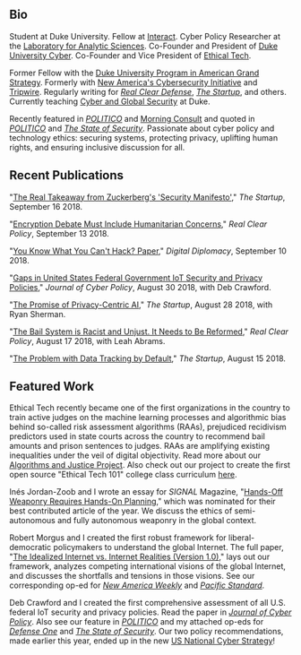 ## Bio

Student at Duke University. Fellow at [Interact](http://joininteract.com). Cyber Policy Researcher at the [Laboratory for Analytic Sciences](https://ncsu-las.org/about/). Co-Founder and President of [Duke University Cyber](https://ags.duke.edu/engage/cyber-team/). Co-Founder and Vice President of [Ethical Tech](https://ethical-tech.org/).

Former Fellow with the [Duke University Program in American Grand Strategy](http://ags.duke.edu/). Formerly with [New America's Cybersecurity Initiative](https://www.newamerica.org/cybersecurity-initiative/) and [Tripwire](https://tripwire.com/state-of-security). Regularly writing for [_Real Clear Defense_](https://realcleardefense.com/), [_The Startup_](http://medium.com/swlh), and others. Currently teaching [Cyber and Global Security](https://trinity.duke.edu/house-courses/cyber-and-global-security) at Duke.

Recently featured in [_POLITICO_](https://www.politico.com/newsletters/morning-cybersecurity/2018/07/26/dhs-plots-multiple-cyber-initiatives-297736) and [Morning Consult](https://morningconsult.com/briefs/tech-brief-sen-claire-mccaskill-confirms-unsuccessful-russian-hacking-attempt-against-her-office/) and quoted in [_POLITICO_](https://www.politico.com/newsletters/morning-cybersecurity/2018/09/04/whats-next-for-data-breach-legislation-329005) and [_The State of Security_](https://www.tripwire.com/state-of-security/devops/what-to-do-and-what-to-avoid-when-implementing-security-in-the-devops-lifecycle/). Passionate about cyber policy and technology ethics: securing systems, protecting privacy, uplifting human rights, and ensuring inclusive discussion for all.

## Recent Publications

"[The Real Takeaway from Zuckerberg's 'Security Manifesto'](https://medium.com/swlh/the-real-takeaway-from-zuckerbergs-security-manifesto-4fe3dc200859)," _The Startup_, September 16 2018.

"[Encryption Debate Must Include Humanitarian Concerns](https://www.realclearpolicy.com/articles/2018/09/13/encryption_debate_must_include_humanitarian_concerns__110795.html)," _Real Clear Policy_, September 13 2018.

"[You Know What You Can't Hack? Paper](https://medium.com/digital-diplomacy/you-know-what-you-cant-hack-paper-7cf371086a78)," _Digital Diplomacy_, September 10 2018.

"[Gaps in United States Federal Government IoT Security and Privacy Policies](https://www.tandfonline.com/doi/full/10.1080/23738871.2018.1514061)," _Journal of Cyber Policy_, August 30 2018, with Deb Crawford.

"[The Promise of Privacy-Centric AI](https://medium.com/swlh/the-promise-of-privacy-centric-ai-566cf4ddd2ec)," _The Startup_, August 28 2018, with Ryan Sherman.

"[The Bail System is Racist and Unjust. It Needs to Be Reformed](https://www.realclearpolicy.com/articles/2018/08/17/the_bail_system_is_racist_and_unjust_it_needs_to_be_reformed_110764.html)," _Real Clear Policy_, August 17 2018, with Leah Abrams.

"[The Problem with Data Tracking by Default](https://medium.com/swlh/the-problem-with-data-tracking-by-default-8692725bd187)," _The Startup_, August 15 2018.

## Featured Work

Ethical Tech recently became one of the first organizations in the country to train active judges on the machine learning processes and algorithmic bias behind so-called risk assessment algorithms (RAAs), prejudiced recidivism predictors used in state courts across the country to recommend bail amounts and prison sentences to judges. RAAs are amplifying existing inequalities under the veil of digital objectivity. Read more about our [Algorithms and Justice Project](https://ethical-tech.org/projects/). Also check out our project to create the first open source "Ethical Tech 101" college class curriculum [here](https://ethical-tech.org/request-for-collaboration/).

Inés Jordan-Zoob and I wrote an essay for _SIGNAL_ Magazine, "[Hands-Off Weaponry Requires Hands-On Planning](https://afcea.org/content/hands-weaponry-requires-hands-planning)," which was nominated for their best contributed article of the year. We discuss the ethics of semi-autonomous and fully autonomous weaponry in the global context.

Robert Morgus and I created the first robust framework for liberal-democratic policymakers to understand the global Internet. The full paper, "[The Idealized Internet vs. Internet Realities (Version 1.0)](https://s3.amazonaws.com/newamericadotorg/documents/The_Idealized_Internet_vs._Internet_Realities_Version_1.0_2018-07-25_203930.pdf)," lays out our framework, analyzes competing international visions of the global Internet, and discusses the shortfalls and tensions in those visions. See our corresponding op-ed for [_New America Weekly_](https://www.newamerica.org/weekly/edition-213/tale-two-internets/) and [_Pacific Standard_](https://psmag.com/news/protecting-an-open-internet).

Deb Crawford and I created the first comprehensive assessment of all U.S. federal IoT security and privacy policies. Read the paper in [_Journal of Cyber Policy_](https://www.tandfonline.com/doi/full/10.1080/23738871.2018.1514061). Also see our feature in [_POLITICO_](https://www.politico.com/newsletters/morning-cybersecurity/2018/09/04/whats-next-for-data-breach-legislation-329005) and my attached op-eds for [_Defense One_](https://www.defenseone.com/ideas/2018/08/internet-things-national-security-problem/150301/?oref=d-river) and [_The State of Security_](https://www.tripwire.com/state-of-security/government/u-s-federal-iot-policy/). Our two policy recommendations, made earlier this year, ended up in the new [US National Cyber Strategy](https://www.whitehouse.gov/wp-content/uploads/2018/09/National-Cyber-Strategy.pdf)!
